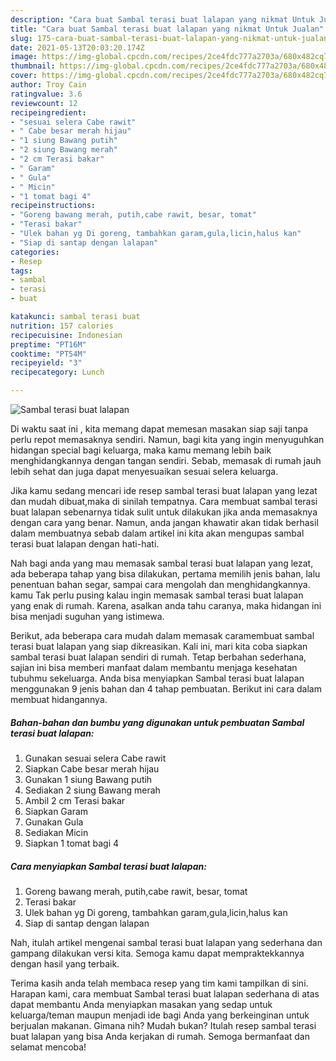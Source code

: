 ```yaml
---
description: "Cara buat Sambal terasi buat lalapan yang nikmat Untuk Jualan"
title: "Cara buat Sambal terasi buat lalapan yang nikmat Untuk Jualan"
slug: 175-cara-buat-sambal-terasi-buat-lalapan-yang-nikmat-untuk-jualan
date: 2021-05-13T20:03:20.174Z
image: https://img-global.cpcdn.com/recipes/2ce4fdc777a2703a/680x482cq70/sambal-terasi-buat-lalapan-foto-resep-utama.jpg
thumbnail: https://img-global.cpcdn.com/recipes/2ce4fdc777a2703a/680x482cq70/sambal-terasi-buat-lalapan-foto-resep-utama.jpg
cover: https://img-global.cpcdn.com/recipes/2ce4fdc777a2703a/680x482cq70/sambal-terasi-buat-lalapan-foto-resep-utama.jpg
author: Troy Cain
ratingvalue: 3.6
reviewcount: 12
recipeingredient:
- "sesuai selera Cabe rawit"
- " Cabe besar merah hijau"
- "1 siung Bawang putih"
- "2 siung Bawang merah"
- "2 cm Terasi bakar"
- " Garam"
- " Gula"
- " Micin"
- "1 tomat bagi 4"
recipeinstructions:
- "Goreng bawang merah, putih,cabe rawit, besar, tomat"
- "Terasi bakar"
- "Ulek bahan yg Di goreng, tambahkan garam,gula,licin,halus kan"
- "Siap di santap dengan lalapan"
categories:
- Resep
tags:
- sambal
- terasi
- buat

katakunci: sambal terasi buat 
nutrition: 157 calories
recipecuisine: Indonesian
preptime: "PT16M"
cooktime: "PT54M"
recipeyield: "3"
recipecategory: Lunch

---
```



![Sambal terasi buat lalapan](https://img-global.cpcdn.com/recipes/2ce4fdc777a2703a/680x482cq70/sambal-terasi-buat-lalapan-foto-resep-utama.jpg)

Di waktu  saat ini , kita memang dapat memesan masakan siap saji tanpa perlu repot memasaknya sendiri. Namun, bagi kita yang ingin menyuguhkan hidangan special bagi keluarga, maka kamu memang lebih baik menghidangkannya dengan tangan sendiri. Sebab, memasak di rumah jauh lebih sehat dan juga dapat menyesuaikan sesuai selera keluarga.

Jika kamu sedang mencari ide resep sambal terasi buat lalapan yang lezat dan mudah dibuat,maka di sinilah tempatnya. Cara membuat sambal terasi buat lalapan  sebenarnya tidak sulit untuk dilakukan jika anda memasaknya dengan cara yang benar. Namun, anda jangan khawatir akan tidak berhasil dalam membuatnya 
sebab dalam artikel ini kita akan mengupas sambal terasi buat lalapan dengan hati-hati.  



Nah bagi anda yang mau memasak sambal terasi buat lalapan yang lezat, ada beberapa tahap yang bisa dilakukan, pertama memilih jenis bahan, lalu penentuan bahan segar, sampai cara mengolah dan menghidangkannya. kamu Tak perlu pusing kalau ingin memasak sambal terasi buat lalapan yang enak di rumah. Karena, asalkan anda  tahu caranya, maka hidangan ini bisa menjadi suguhan yang istimewa.

Berikut, ada beberapa cara mudah dalam memasak caramembuat sambal terasi buat lalapan yang siap dikreasikan. Kali ini, mari kita coba siapkan sambal terasi buat lalapan sendiri di rumah. Tetap berbahan sederhana, sajian ini bisa memberi manfaat dalam membantu menjaga kesehatan tubuhmu sekeluarga. Anda bisa menyiapkan Sambal terasi buat lalapan menggunakan 9 jenis bahan dan 4 tahap pembuatan. Berikut ini cara dalam membuat hidangannya.

<!--inarticleads1-->

##### Bahan-bahan dan bumbu yang digunakan untuk pembuatan Sambal terasi buat lalapan:

1. Gunakan sesuai selera Cabe rawit
1. Siapkan  Cabe besar merah hijau
1. Gunakan 1 siung Bawang putih
1. Sediakan 2 siung Bawang merah
1. Ambil 2 cm Terasi bakar
1. Siapkan  Garam
1. Gunakan  Gula
1. Sediakan  Micin
1. Siapkan 1 tomat bagi 4




<!--inarticleads2-->

##### Cara menyiapkan Sambal terasi buat lalapan:

1. Goreng bawang merah, putih,cabe rawit, besar, tomat
1. Terasi bakar
1. Ulek bahan yg Di goreng, tambahkan garam,gula,licin,halus kan
1. Siap di santap dengan lalapan




Nah, itulah artikel mengenai  sambal terasi buat lalapan  yang sederhana dan gampang dilakukan versi kita. Semoga kamu dapat mempraktekkannya dengan hasil yang terbaik. 

Terima kasih anda telah membaca resep yang tim kami tampilkan di sini. Harapan kami, cara membuat  Sambal terasi buat lalapan sederhana di atas dapat membantu Anda menyiapkan masakan yang sedap untuk keluarga/teman maupun menjadi ide bagi Anda yang berkeinginan untuk berjualan makanan. Gimana nih? Mudah bukan? Itulah resep sambal terasi buat lalapan yang bisa Anda kerjakan di rumah. Semoga bermanfaat dan selamat mencoba!

